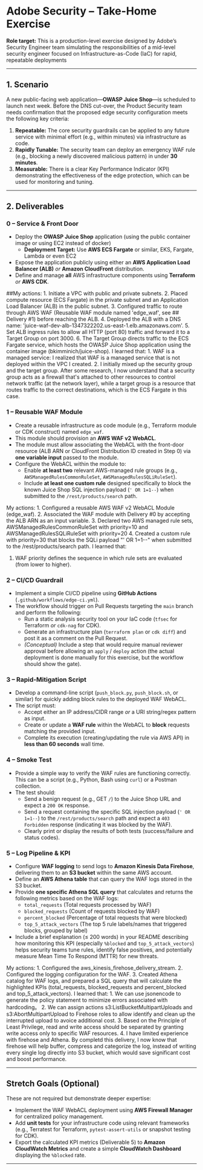 # Adobe Security – Take-Home Exercise

**Role target:**  This is a production-level exercise designed by Adobe’s Security Engineer team simulating the responsibilities of a
mid-level security engineer focused on Infrastructure-as-Code (IaC) for rapid, repeatable deployments

---

## 1. Scenario

A new public-facing web application—**OWASP Juice Shop**—is scheduled to launch next week. Before the DNS cut-over, the Product Security team needs confirmation that the proposed edge security configuration meets the following key criteria:

1.  **Repeatable:** The core security guardrails can be applied to any future service with minimal effort (e.g., within minutes) via infrastructure as code.
2.  **Rapidly Tunable:** The security team can deploy an emergency WAF rule (e.g., blocking a newly discovered malicious pattern) in under **30 minutes**.
3.  **Measurable:** There is a clear Key Performance Indicator (KPI) demonstrating the effectiveness of the edge protection, which can be used for monitoring and tuning.

---

## 2. Deliverables

### 0 – Service & Front Door

* Deploy the **OWASP Juice Shop** application (using the public container image or using EC2 instead of docker)
    * **Deployment Target:** Use **AWS ECS Fargate** or similar, EKS, Fargate, Lambda or even EC2 
* Expose the application publicly using either an **AWS Application Load Balancer (ALB)** *or* **Amazon CloudFront** distribution.
* Define and manage **all** AWS infrastructure components using **Terraform** *or* **AWS CDK**.

##My actions:
	1. Initiate a VPC with public and private subnets.
	2. Placed compute resource (ECS Fargate) in the private subnet and an Application Load Balancer (ALB) in the public subnet.
	3. Configured traffic to route through AWS WAF (Reusable WAF module named 'edge_waf', see ## Delivery #1) before reaching the ALB.
	4. Deployed the ALB with a DNS name: 'juice-waf-dev-alb-1347322202.us-east-1.elb.amazonaws.com'.
	5. Set ALB ingress rules to allow all HTTP (port 80) traffic and forward it to a Target Group on port 3000.
	6. The Target Group directs traffic to the ECS Fargate service, which hosts the OWASP Juice Shop application using the container image (bkimminich/juice-shop).
I learned that:
	1. WAF is a managed service: I realized that WAF is a managed service that is not deployed within the VPC I created.
	2. I initially mixed up the security group and the target group. After some research, I now understand that a security group acts as a firewall that's attached to other resources to control network traffic (at the network layer), while a target group is a resource that routes traffic to the correct destinations, which is the ECS Fargate in this case.


### 1 – Reusable WAF Module

* Create a reusable infrastructure as code module (e.g., Terraform module or CDK construct) named `edge_waf`.
* This module should provision an **AWS WAF v2 WebACL**.
* The module must allow associating the WebACL with the front-door resource (ALB ARN or CloudFront Distribution ID created in Step 0) via **one variable input** passed to the module.
* Configure the WebACL within the module to:
    * Enable **at least two** relevant AWS-managed rule groups (e.g., `AWSManagedRulesCommonRuleSet`, `AWSManagedRulesSQLiRuleSet`).
    * Include **at least one custom rule** designed specifically to block the known Juice Shop SQL injection payload (`' OR 1=1--`) when submitted to the `/rest/products/search` path.
 
My actions:
	1. Configured a reusable AWS WAF v2 WebACL Module (edge_waf).
	2. Associated the WAF module with Delivery #0 by accepting the ALB ARN as an input variable.
	3. Declared two AWS managed rule sets, AWSManagedRulesCommonRuleSet with priority=10 and AWSManagedRulesSQLiRuleSet with priority=20
	4. Created a custom rule with priority=30 that blocks the SQLi payload "' OR 1=1--" when submitted to the /rest/products/search path.
I learned that:
   1. WAF priority defines the sequence in which rule sets are evaluated (from lower to higher).

### 2 – CI/CD Guardrail

* Implement a simple CI/CD pipeline using **GitHub Actions** (`.github/workflows/edge-ci.yml`).
* The workflow should trigger on Pull Requests targeting the `main` branch and perform the following:
    * Run a static analysis security tool on your IaC code (`tfsec` for Terraform *or* `cdk-nag` for CDK).
    * Generate an infrastructure plan (`terraform plan` or `cdk diff`) and post it as a comment on the Pull Request.
    * *(Conceptual)* Include a step that would require manual reviewer approval before allowing an `apply` / `deploy` action (the actual deployment is done manually for this exercise, but the workflow should show the gate).

### 3 – Rapid-Mitigation Script

* Develop a command-line script (`push_block.py`, `push_block.sh`, or similar) for quickly adding block rules to the deployed WAF WebACL.
* The script must:
    * Accept either an IP address/CIDR range *or* a URI string/regex pattern as input.
    * Create or update a **WAF rule** within the WebACL to **block** requests matching the provided input.
    * Complete its execution (creating/updating the rule via AWS API) in **less than 60 seconds** wall time.

### 4 – Smoke Test

* Provide a simple way to verify the WAF rules are functioning correctly. This can be a script (e.g., Python, Bash using `curl`) or a Postman collection.
* The test should:
    * Send a benign request (e.g., GET `/`) to the Juice Shop URL and expect a `200 OK` response.
    * Send a request containing the specific SQL injection payload (`' OR 1=1--`) to the `/rest/products/search` path and expect a `403 Forbidden` response (indicating it was blocked by the WAF).
    * Clearly print or display the results of both tests (success/failure and status codes).

### 5 – Log Pipeline & KPI

* Configure **WAF logging** to send logs to **Amazon Kinesis Data Firehose**, delivering them to an **S3 bucket** within the same AWS account.
* Define an **AWS Athena table** that can query the WAF logs stored in the S3 bucket.
* Provide **one specific Athena SQL query** that calculates and returns the following metrics based on the WAF logs:
    * `total_requests` (Total requests processed by WAF)
    * `blocked_requests` (Count of requests blocked by WAF)
    * `percent_blocked` (Percentage of total requests that were blocked)
    * `top_5_attack_vectors` (The top 5 rule labels/names that triggered blocks, grouped by label)
* Include a brief explanation (≤ 200 words) in your README describing how monitoring this KPI (especially `%blocked` and `top_5_attack_vectors`) helps security teams tune rules, identify false positives, and potentially measure Mean Time To Respond (MTTR) for new threats.

My actions:
	1. Configured the aws_kinesis_firehose_delivery_stream.
	2. Configured the logging configuration for the WAF. 
	3. Created Athena catalog for WAF logs, and prepared a SQL query that will calculate the highlighted KPIs (total_requests, blocked_requests and percent_blocked and top_5_attack_vectors). 
I learned that:
	1. We can use jsonencode to generate the policy statement to minimize errors associated with hardcoding。
	2. We can assign actions s3:ListBucketMultipartUploads and s3:AbortMultipartUpload to Firehose roles to allow identify and clean up the interrupted upload to avoice additional cost.
	3. Based on the Principle of Least Privilege, read and write access should be separated by granting write access only to specific WAF resources.
   4. I have limited experience with firehose and Athena. By completd this delivery, I now know that firehose will help buffer, compress and categorize the log, instead of writing every single log directly into S3 bucket, which would save significant cost and boost performance.

---

## Stretch Goals (Optional)

These are not required but demonstrate deeper expertise:

* Implement the WAF WebACL deployment using **AWS Firewall Manager** for centralized policy management.
* Add **unit tests** for your infrastructure code using relevant frameworks (e.g., Terratest for Terraform, `pytest-assert-utils` or snapshot testing for CDK).
* Export the calculated KPI metrics (Deliverable 5) to **Amazon CloudWatch Metrics** and create a simple **CloudWatch Dashboard** displaying the `%blocked` rate.

---

